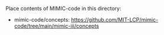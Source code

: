 Place contents of MIMIC-code in this directory:
- mimic-code/concepts: https://github.com/MIT-LCP/mimic-code/tree/main/mimic-iii/concepts
